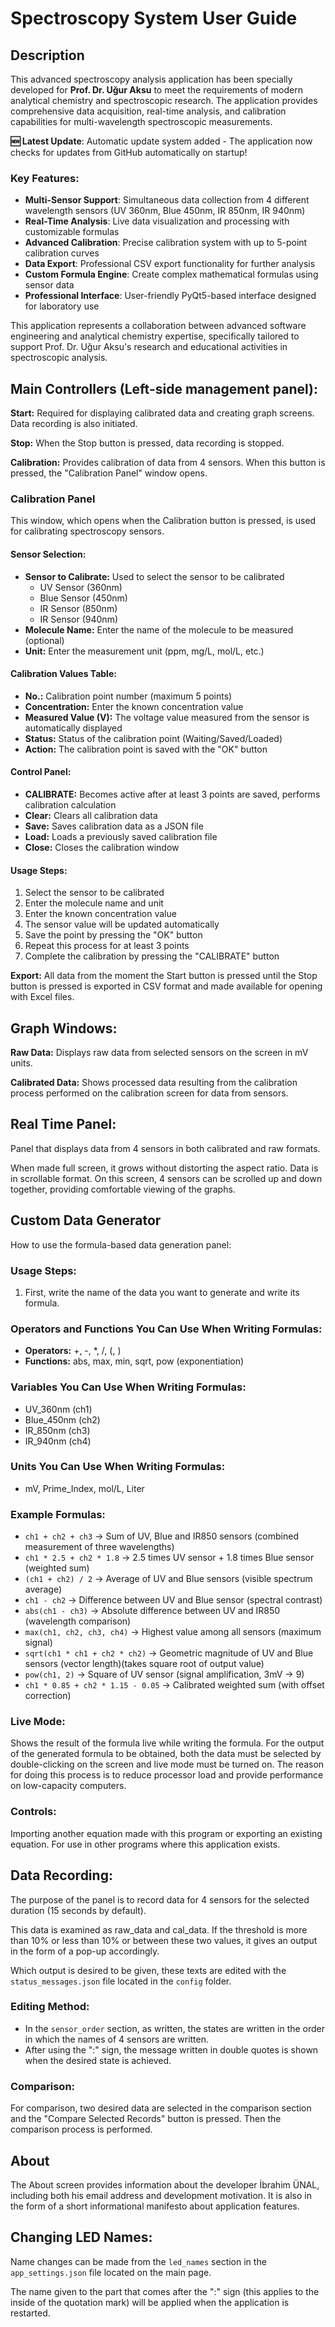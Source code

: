 # Spectroscopy System User Guide

## Description

This advanced spectroscopy analysis application has been specially developed for **Prof. Dr. Uğur Aksu** to meet the requirements of modern analytical chemistry and spectroscopic research. The application provides comprehensive data acquisition, real-time analysis, and calibration capabilities for multi-wavelength spectroscopic measurements.

**🆕 Latest Update**: Automatic update system added - The application now checks for updates from GitHub automatically on startup!

### Key Features:
- **Multi-Sensor Support**: Simultaneous data collection from 4 different wavelength sensors (UV 360nm, Blue 450nm, IR 850nm, IR 940nm)
- **Real-Time Analysis**: Live data visualization and processing with customizable formulas
- **Advanced Calibration**: Precise calibration system with up to 5-point calibration curves
- **Data Export**: Professional CSV export functionality for further analysis
- **Custom Formula Engine**: Create complex mathematical formulas using sensor data
- **Professional Interface**: User-friendly PyQt5-based interface designed for laboratory use

This application represents a collaboration between advanced software engineering and analytical chemistry expertise, specifically tailored to support Prof. Dr. Uğur Aksu's research and educational activities in spectroscopic analysis.



## Main Controllers (Left-side management panel):

**Start:** Required for displaying calibrated data and creating graph screens. Data recording is also initiated.

**Stop:** When the Stop button is pressed, data recording is stopped.

**Calibration:** Provides calibration of data from 4 sensors. When this button is pressed, the "Calibration Panel" window opens.

### Calibration Panel

This window, which opens when the Calibration button is pressed, is used for calibrating spectroscopy sensors.

#### Sensor Selection:
- **Sensor to Calibrate:** Used to select the sensor to be calibrated
  - UV Sensor (360nm)
  - Blue Sensor (450nm) 
  - IR Sensor (850nm)
  - IR Sensor (940nm)
- **Molecule Name:** Enter the name of the molecule to be measured (optional)
- **Unit:** Enter the measurement unit (ppm, mg/L, mol/L, etc.)

#### Calibration Values Table:
- **No.:** Calibration point number (maximum 5 points)
- **Concentration:** Enter the known concentration value
- **Measured Value (V):** The voltage value measured from the sensor is automatically displayed
- **Status:** Status of the calibration point (Waiting/Saved/Loaded)
- **Action:** The calibration point is saved with the "OK" button

#### Control Panel:
- **CALIBRATE:** Becomes active after at least 3 points are saved, performs calibration calculation
- **Clear:** Clears all calibration data
- **Save:** Saves calibration data as a JSON file
- **Load:** Loads a previously saved calibration file
- **Close:** Closes the calibration window

#### Usage Steps:
1. Select the sensor to be calibrated
2. Enter the molecule name and unit
3. Enter the known concentration value
4. The sensor value will be updated automatically
5. Save the point by pressing the "OK" button
6. Repeat this process for at least 3 points
7. Complete the calibration by pressing the "CALIBRATE" button

**Export:** All data from the moment the Start button is pressed until the Stop button is pressed is exported in CSV format and made available for opening with Excel files. 

## Graph Windows:

**Raw Data:** Displays raw data from selected sensors on the screen in mV units.

**Calibrated Data:** Shows processed data resulting from the calibration process performed on the calibration screen for data from sensors.


## Real Time Panel:

Panel that displays data from 4 sensors in both calibrated and raw formats.

When made full screen, it grows without distorting the aspect ratio. Data is in scrollable format. On this screen, 4 sensors can be scrolled up and down together, providing comfortable viewing of the graphs.

## Custom Data Generator

How to use the formula-based data generation panel:

### Usage Steps:
1. First, write the name of the data you want to generate and write its formula.

### Operators and Functions You Can Use When Writing Formulas:
- **Operators:** +, -, *, /, (, )
- **Functions:** abs, max, min, sqrt, pow (exponentiation)

### Variables You Can Use When Writing Formulas:
- UV_360nm (ch1)
- Blue_450nm (ch2) 
- IR_850nm (ch3)
- IR_940nm (ch4)

### Units You Can Use When Writing Formulas:
- mV, Prime_Index, mol/L, Liter

### Example Formulas:
- `ch1 + ch2 + ch3` → Sum of UV, Blue and IR850 sensors (combined measurement of three wavelengths)
- `ch1 * 2.5 + ch2 * 1.8` → 2.5 times UV sensor + 1.8 times Blue sensor (weighted sum)
- `(ch1 + ch2) / 2` → Average of UV and Blue sensors (visible spectrum average)
- `ch1 - ch2` → Difference between UV and Blue sensor (spectral contrast)
- `abs(ch1 - ch3)` → Absolute difference between UV and IR850 (wavelength comparison)
- `max(ch1, ch2, ch3, ch4)` → Highest value among all sensors (maximum signal)
- `sqrt(ch1 * ch1 + ch2 * ch2)` → Geometric magnitude of UV and Blue sensors (vector length)(takes square root of output value)
- `pow(ch1, 2)` → Square of UV sensor (signal amplification, 3mV → 9)
- `ch1 * 0.85 + ch2 * 1.15 - 0.05` → Calibrated weighted sum (with offset correction)

### Live Mode:
Shows the result of the formula live while writing the formula. For the output of the generated formula to be obtained, both the data must be selected by double-clicking on the screen and live mode must be turned on. The reason for doing this process is to reduce processor load and provide performance on low-capacity computers. 

### Controls:
Importing another equation made with this program or exporting an existing equation. For use in other programs where this application exists. 

## Data Recording:

The purpose of the panel is to record data for 4 sensors for the selected duration (15 seconds by default).

This data is examined as raw_data and cal_data. If the threshold is more than 10% or less than 10% or between these two values, it gives an output in the form of a pop-up accordingly.

Which output is desired to be given, these texts are edited with the `status_messages.json` file located in the `config` folder.

### Editing Method:
- In the `sensor_order` section, as written, the states are written in the order in which the names of 4 sensors are written.
- After using the ":" sign, the message written in double quotes is shown when the desired state is achieved. 

### Comparison:
For comparison, two desired data are selected in the comparison section and the "Compare Selected Records" button is pressed. Then the comparison process is performed.

## About

The About screen provides information about the developer İbrahim ÜNAL, including both his email address and development motivation. It is also in the form of a short informational manifesto about application features. 



## Changing LED Names:

Name changes can be made from the `led_names` section in the `app_settings.json` file located on the main page.

The name given to the part that comes after the ":" sign (this applies to the inside of the quotation mark) will be applied when the application is restarted. 

